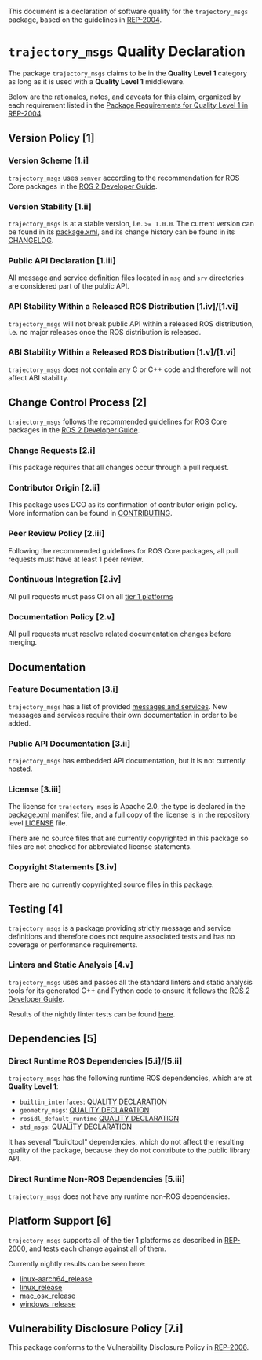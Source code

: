 This document is a declaration of software quality for the `trajectory_msgs` package, based on the guidelines in [REP-2004](https://www.ros.org/reps/rep-2004.html).

# `trajectory_msgs` Quality Declaration

The package `trajectory_msgs` claims to be in the **Quality Level 1** category as long as it is used with a **Quality Level 1** middleware.

Below are the rationales, notes, and caveats for this claim, organized by each requirement listed in the [Package Requirements for Quality Level 1 in REP-2004](https://www.ros.org/reps/rep-2004.html).

## Version Policy [1]

### Version Scheme [1.i]

`trajectory_msgs` uses `semver` according to the recommendation for ROS Core packages in the [ROS 2 Developer Guide](https://docs.ros.org/en/rolling/The-ROS2-Project/Contributing/Developer-Guide.html#versioning).

### Version Stability [1.ii]

`trajectory_msgs` is at a stable version, i.e. `>= 1.0.0`.
The current version can be found in its [package.xml](package.xml), and its change history can be found in its [CHANGELOG](CHANGELOG.rst).

### Public API Declaration [1.iii]

All message and service definition files located in `msg` and `srv` directories are considered part of the public API.

### API Stability Within a Released ROS Distribution [1.iv]/[1.vi]

`trajectory_msgs` will not break public API within a released ROS distribution, i.e. no major releases once the ROS distribution is released.

### ABI Stability Within a Released ROS Distribution [1.v]/[1.vi]

`trajectory_msgs` does not contain any C or C++ code and therefore will not affect ABI stability.

## Change Control Process [2]

`trajectory_msgs` follows the recommended guidelines for ROS Core packages in the [ROS 2 Developer Guide](https://docs.ros.org/en/rolling/The-ROS2-Project/Contributing/Developer-Guide.html#quality-practices).

### Change Requests [2.i]

This package requires that all changes occur through a pull request.

### Contributor Origin [2.ii]

This package uses DCO as its confirmation of contributor origin policy.
More information can be found in [CONTRIBUTING](../CONTRIBUTING.md).

### Peer Review Policy [2.iii]

Following the recommended guidelines for ROS Core packages, all pull requests must have at least 1 peer review.

### Continuous Integration [2.iv]

All pull requests must pass CI on all [tier 1 platforms](https://www.ros.org/reps/rep-2000.html#support-tiers)

### Documentation Policy [2.v]

All pull requests must resolve related documentation changes before merging.

## Documentation

### Feature Documentation [3.i]

`trajectory_msgs` has a list of provided [messages and services](README.md).
New messages and services require their own documentation in order to be added.

### Public API Documentation [3.ii]

`trajectory_msgs` has embedded API documentation, but it is not currently hosted.

### License [3.iii]

The license for `trajectory_msgs` is Apache 2.0, the type is declared in the [package.xml](package.xml) manifest file, and a full copy of the license is in the repository level [LICENSE](../LICENSE) file.

There are no source files that are currently copyrighted in this package so files are not checked for abbreviated license statements.

### Copyright Statements [3.iv]

There are no currently copyrighted source files in this package.

## Testing [4]

`trajectory_msgs` is a package providing strictly message and service definitions and therefore does not require associated tests and has no coverage or performance requirements.

### Linters and Static Analysis [4.v]

`trajectory_msgs` uses and passes all the standard linters and static analysis tools for its generated C++ and Python code to ensure it follows the [ROS 2 Developer Guide](https://docs.ros.org/en/rolling/The-ROS2-Project/Contributing/Developer-Guide.html#linters-and-static-analysis).

Results of the nightly linter tests can be found [here](http://build.ros2.org/view/Rpr/job/Rpr__common_interfaces__ubuntu_focal_amd64/lastCompletedBuild/testReport/trajectory_msgs/).

## Dependencies [5]

### Direct Runtime ROS Dependencies [5.i]/[5.ii]

`trajectory_msgs` has the following runtime ROS dependencies, which are at **Quality Level 1**:
* `builtin_interfaces`: [QUALITY DECLARATION](https://github.com/ros2/rcl_interfaces/tree/rolling/builtin_interfaces/QUALITY_DECLARATION.md)
* `geometry_msgs`: [QUALITY DECLARATION](../geometry_msgs/QUALITY_DECLARATION.md)
* `rosidl_default_runtime` [QUALITY DECLARATION](https://github.com/ros2/rosidl_defaults/tree/rolling/rosidl_default_runtime/QUALITY_DECLARATION.md)
* `std_msgs`: [QUALITY DECLARATION](../std_msgs/QUALITY_DECLARATION.md)

It has several "buildtool" dependencies, which do not affect the resulting quality of the package, because they do not contribute to the public library API.

### Direct Runtime Non-ROS Dependencies [5.iii]

`trajectory_msgs` does not have any runtime non-ROS dependencies.

## Platform Support [6]

`trajectory_msgs` supports all of the tier 1 platforms as described in [REP-2000](https://www.ros.org/reps/rep-2000.html#support-tiers), and tests each change against all of them.

Currently nightly results can be seen here:
* [linux-aarch64_release](https://ci.ros2.org/view/nightly/job/nightly_linux-aarch64_release/lastBuild/testReport/trajectory_msgs/)
* [linux_release](https://ci.ros2.org/view/nightly/job/nightly_linux_release/lastBuild/testReport/trajectory_msgs/)
* [mac_osx_release](https://ci.ros2.org/view/nightly/job/nightly_osx_release/lastBuild/testReport/trajectory_msgs/)
* [windows_release](https://ci.ros2.org/view/nightly/job/nightly_win_rel/lastBuild/testReport/trajectory_msgs/)

## Vulnerability Disclosure Policy [7.i]

This package conforms to the Vulnerability Disclosure Policy in [REP-2006](https://www.ros.org/reps/rep-2006.html).
